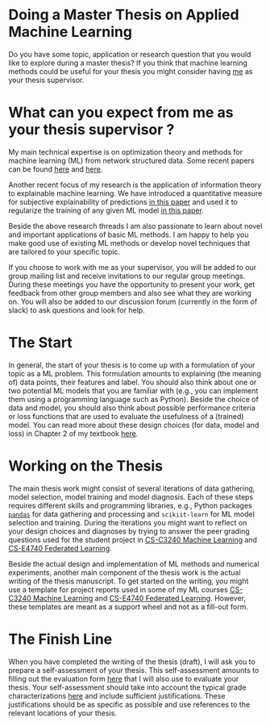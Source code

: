 # Doing a Master Thesis on Applied Machine Learning

Do you have some topic, application or research question that you would like to explore during a master thesis? If you think that machine learning 
methods could be useful for your thesis you might consider having [me](https://alexjungaalto.github.io/) as your thesis supervisor. 

# What can you expect from me as your thesis supervisor ?

My main technical expertise is on optimization theory and methods for machine learning (ML) from network structured data. Some recent papers can be 
found [here](https://arxiv.org/abs/2105.12769) and <a href="https://ieeexplore.ieee.org/document/9298875" target="__blank">here</a>. 

Another recent focus of my research is the application of information theory to explainable machine learning. We have introduced a quantitative measure 
for subjective explainability of predictions <a href="https://ieeexplore.ieee.org/document/9089200" target="__blank">in this paper</a>
and used it to regularize the training of any given ML model  <a href="https://arxiv.org/abs/2009.01492" target="_blank">in this paper</a>. 

Beside the above research threads I am also passionate to learn about novel and important applications of basic ML methods. I am 
happy to help you make good use of existing ML methods or develop novel techniques that are tailored to your specific topic. 

If you choose to work with me as your supervisor, you will be added to our group mailing list and receive invitations to our 
regular group meetings. During these meetings you have the opportunity to present your work, get feedback 
from other group members and also see what they are working on. You will also be added to our discussion forum (currently 
in the form of slack) to ask questions and look for help. 

# The Start 

In general, the start of your thesis is to come up with a formulation of your topic as a ML problem. This formulation amounts to 
explaining (the meaning of) data points, their features and label. You should also think about one or two potential ML models that 
you are familiar with (e.g., you can implement them using a programming language such as Python). Beside the choice of 
data and model, you should also think about possible performance criteria or loss functions that are used to evaluate the usefulness 
of a (trained) model. You can read more about these design choices (for data, model and loss) in Chapter 2 of my textbook <a href="https://primo.aalto.fi/discovery/openurl?institution=358AALTO_INST&vid=358AALTO_INST:VU1&ctx_enc=info:ofi%2FencUTF-8&rft_val_fmt=info:ofi%2Fkev:fmt:book&rft.pub=Springer&ctx_tim=2023-08-06T18:10:37EEST&rft_id=info:doi%2F10.1007%2F978-981-16-8193-6&rfr_id=info:sid%2Fpure.atira.dk:pure&ctx_ver=Z39.88-2004&rft.isbn=978-981-16-8192-9&rft.btitle=Machine%20Learning&rft.genre=book&rft.aufirst=Alex&url_ctx_fmt=info:ofi%2Ffmt:kev:mtx:ctx&rft.aulast=Jung&url_ver=Z39.88-2004&rft.auinit=A&rft.date=2022" target="_blank">here</a>.

# Working on the Thesis 

The main thesis work might consist of several iterations of data gathering, model selection, model training and model diagnosis. Each 
of these steps requires different skills and programming libraries, e.g., Python packages [`pandas`](https://pandas.pydata.org/) for data gathering and processing and 
`scikiit-learn` for ML model selection and training. 
During the iterations you might want to reflect on your design choices and diagnoses by trying to answer the peer grading questions 
used for the student project in [CS-C3240 Machine Learning](CS_C3240_PeerReview.pdf) and [CS-E4740 Federated Learning](CS_E4740_PeerReview.pdf).

Beside the actual design and implementation of ML methods and numerical experiments, another main component of the thesis work is the actual 
writing of the thesis manuscript. To get started on the writing, you might use a template for project reports used in some of my ML courses [CS-C3240 
Machine Learning](https://github.com/alexjungaalto/FederatedLearning/blob/main/material/FederatedLearningPaper.pdf) and [CS-E4740 Federated Learning](https://github.com/alexjungaalto/FederatedLearning/blob/main/material/FederatedLearningPaper.pdf). However, 
these templates are meant as a support wheel and not as a fill-out form. 

# The Finish Line  

When you have completed the writing of the thesis (draft), I will ask you to prepare a self-assessment of your thesis. This self-assessment 
amounts to filling out the evaluation form [here](https://mycourses.aalto.fi/pluginfile.php/1785438/mod_resource/content/1/thesis-statement-template-CCIS-SCI.pdf) 
that I will also use to evaluate your thesis. Your self-assessment should take into account the typical grade characterizations 
<a href="https://mycourses.aalto.fi/pluginfile.php/569812/course/section/105302/Typical%20characterization%20of%20theses%20grades_SCI_20161213.pdf" target="_blank">here</a> 
and include sufficient justifications. These justifications should be as specific as possible and use references to the relevant locations of your thesis. 





